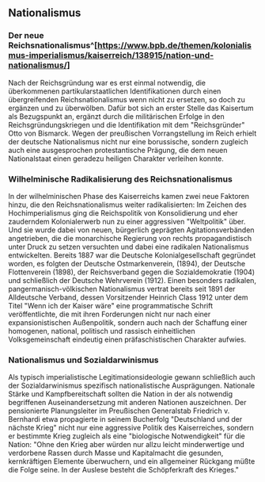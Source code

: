 ## Nationalismus

### Der neue Reichsnationalismus^[https://www.bpb.de/themen/kolonialismus-imperialismus/kaiserreich/138915/nation-und-nationalismus/]

Nach der Reichsgründung war es erst einmal notwendig, die überkommenen partikularstaatlichen Identifikationen durch einen übergreifenden Reichsnationalismus wenn nicht zu ersetzen, so doch zu ergänzen und zu überwölben. Dafür bot sich an erster Stelle das Kaisertum als Bezugspunkt an, ergänzt durch die militärischen Erfolge in den Reichsgründungskriegen und die Identifikation mit dem "Reichsgründer" Otto von Bismarck. Wegen der preußischen Vorrangstellung im Reich erhielt der deutsche Nationalismus nicht nur eine borussische, sondern zugleich auch eine ausgesprochen protestantische Prägung, die dem neuen Nationalstaat einen geradezu heiligen Charakter verleihen konnte.

### Wilhelminische Radikalisierung des Reichsnationalismus

In der wilhelminischen Phase des Kaiserreichs kamen zwei neue Faktoren hinzu, die den Reichsnationalismus weiter radikalisierten: Im Zeichen des Hochimperialismus ging die Reichspolitik von Konsolidierung und eher zauderndem Kolonialerwerb nun zu einer aggressiven "Weltpolitik" über. Und sie wurde dabei von neuen, bürgerlich geprägten Agitationsverbänden angetrieben, die die monarchische Regierung von rechts propagandistisch unter Druck zu setzen versuchten und dabei eine radikalen Nationalismus entwickelten. Bereits 1887 war die Deutsche Kolonialgesellschaft gegründet worden, es folgten der Deutsche Ostmarkenverein, (1894), der Deutsche Flottenverein (1898), der Reichsverband gegen die Sozialdemokratie (1904) und schließlich der Deutsche Wehrverein (1912). Einen besonders radikalen, pangermanisch-völkischen Nationalismus vertrat bereits seit 1891 der Alldeutsche Verband, dessen Vorsitzender Heinrich Class 1912 unter dem Titel "Wenn ich der Kaiser wäre" eine programmatische Schrift veröffentlichte, die mit ihren Forderungen nicht nur nach einer expansionistischen Außenpolitik, sondern auch nach der Schaffung einer homogenen, national, politisch und rassisch einheitlichen Volksgemeinschaft eindeutig einen präfaschistischen Charakter aufwies.

### Nationalismus und Sozialdarwinismus

Als typisch imperialistische Legitimationsideologie gewann schließlich auch der Sozialdarwinismus spezifisch nationalistische Ausprägungen. Nationale Stärke und Kampfbereitschaft sollten die Nation in der als notwendig begriffenen Auseinandersetzung mit anderen Nationen auszeichnen. Der pensionierte Planungsleiter im Preußischen Generalstab Friedrich v. Bernhardi etwa propagierte in seinem Bucherfolg "Deutschland und der nächste Krieg" nicht nur eine aggressive Politik des Kaiserreiches, sondern er bestimmte Krieg zugleich als eine "biologische Notwendigkeit" für die Nation: "Ohne den Krieg aber würden nur allzu leicht minderwertige und verdorbene Rassen durch Masse und Kapitalmacht die gesunden, kernkräftigen Elemente überwuchern, und ein allgemeiner Rückgang müßte die Folge seine. In der Auslese besteht die Schöpferkraft des Krieges."